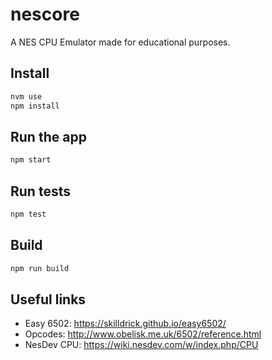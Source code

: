 # nescore

A NES CPU Emulator made for educational purposes.

## Install

```bash
nvm use
npm install
```

## Run the app

```bash
npm start
```

## Run tests

```bash
npm test
```

## Build

```bash
npm run build
```

## Useful links

- Easy 6502: https://skilldrick.github.io/easy6502/
- Opcodes: http://www.obelisk.me.uk/6502/reference.html
- NesDev CPU: https://wiki.nesdev.com/w/index.php/CPU
